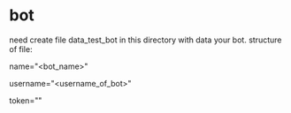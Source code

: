 # bot
need create file data_test_bot in this directory with data your bot.
structure of file:

name="<bot_name>"

username="<username_of_bot>"

token="<token>"
